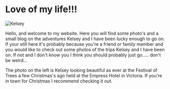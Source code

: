 # Love of my life!!!

![Kelsey](http://www.ryanderton.com/blog/photos/IMG_2914%20(Medium).JPG "Kelsey")

Hello, and welcome to my website.  Here you will find some photo's and a small blog on the adventures Kelsey and I have been lucky enough to go on. If your still here it's probably because you're a friend or family member and you would like to check out some photos of the trips Kelsey and I have been on.  If not and I don't know you I think you should probably just go.....  don't be weird...

The photo on the left is Kelsey looking beautiful as ever at the Festival of Trees a few Christmas's ago held at the Empress Hotel in Victoria.  If you're in town for Christmas I recommend checking it out.
